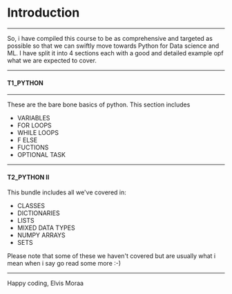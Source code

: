 # Introduction

---

So, i have compiled this course to be as comprehensive and targeted as possible so that we can swiftly move towards Python for Data science and ML.
I have split it into 4 sections each with a good and detailed example opf what we are expected to cover.

---

#### T1_PYTHON

---

These are the bare bone basics of python.
This section includes

- VARIABLES
- FOR LOOPS
- WHILE LOOPS
- F ELSE
- FUCTIONS
- OPTIONAL TASK

---

#### T2_PYTHON II

This bundle includes all we've covered in:

- CLASSES
- DICTIONARIES
- LISTS
- MIXED DATA TYPES
- NUMPY ARRAYS
- SETS

Please note that some of these we haven't covered but are usually what i mean when i say go read some more :-)

---

Happy coding, Elvis Moraa

